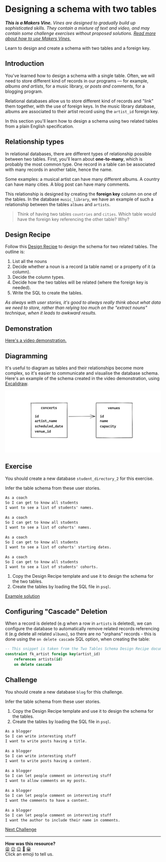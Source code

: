 # Designing a schema with two tables

_**This is a Makers Vine.** Vines are designed to gradually build up
sophisticated skills. They contain a mixture of text and video, and may contain
some challenge exercises without proposed solutions. [Read more about how to use
Makers
Vines.](https://github.com/makersacademy/course/blob/main/labels/vines.md)_

Learn to design and create a schema with two tables and a foreign key.

## Introduction

You've learned how to design a schema with a single table. Often, we will need
to store different kind of records in our programs — for example, _albums and
artists_, for a music library, or _posts and comments_, for a blogging program.

Relational databases allow us to store different kind of records and "link" them
together, with the use of foreign keys. In the music library database, albums
are associated to their artist record using the `artist_id` foreign key.

In this section you'll learn how to design a schema using two related tables
from a plain English specification.

## Relationship types

In relational databases, there are different types of relationship possible
between two tables. First, you'll learn about **one-to-many**, which is probably
the most common type. One record in a table can be associated with many records
in another table, hence the name.   

Some examples: a musical artist can have many different albums. A country can
have many cities. A blog post can have many comments.

This relationship is designed by creating the **foreign key** column on one of
the tables. In the database `music_library`, we have an example of such a
relationship between the tables `albums` and `artists`.

> Think of having two tables `countries` and `cities`. Which table would have
> the foreign key referencing the other table? Why?

## Design Recipe

Follow this [Design Recipe](../resources/two_table_design_recipe_template.md) to
design the schema for two related tables. The outline is:

1. List all the nouns
2. Decide whether a noun is a record (a table name) or a property of it (a
   column).
3. Decide the column types.
4. Decide how the two tables will be related (where the foreign key is needed).
5. Write the SQL to create the tables.

*As always with user stories, it's good to always really think about what data
we need to store, rather than relying too much on the "extract nouns" technique,
when it leads to awkward results.*

## Demonstration

[Here's a video demonstration.](https://www.youtube.com/watch?v=k078sL3HBfU)

## Diagramming

It's useful to diagram as tables and their relationships become more complex, so
it's easier to communicate and visualise the database schema. Here's an example
of the schema created in the video demonstration, using
[Excalidraw](https://excalidraw.com/).

![The concerts and venues table schema](./resources/db-schema-diagram.png)

## Exercise

You should create a new database `student_directory_2` for this exercise.

Infer the table schema from these user stories.

```
As a coach
So I can get to know all students
I want to see a list of students' names.

As a coach
So I can get to know all students
I want to see a list of cohorts' names.

As a coach
So I can get to know all students
I want to see a list of cohorts' starting dates.

As a coach
So I can get to know all students
I want to see a list of students' cohorts.
```

1. Copy the Design Recipe template and use it to design the schema for the two
   tables.
2. Create the tables by loading the SQL file in `psql`.

[Example solution](https://www.youtube.com/watch?v=k078sL3HBfU&t=1364s)

## Configuring "Cascade" Deletion

When a record is deleted (e.g when a row in `artists` is deleted), we can
configure the database to automatically remove related records referencing it
(e.g delete all related `albums`), so there are no "orphans" records - this is
done using the `on delete cascade` SQL option, when creating the table:

```sql
-- This snippet is taken from the Two Tables Schema Design Recipe document
constraint fk_artist foreign key(artist_id)
    references artists(id) 
    on delete cascade 
```

## Challenge

You should create a new database `blog` for this challenge.

Infer the table schema from these user stories.

1. Copy the Design Recipe template and use it to design the schema for the
   tables.
2. Create the tables by loading the SQL file in `psql`.

```
As a blogger
So I can write interesting stuff
I want to write posts having a title.

As a blogger
So I can write interesting stuff
I want to write posts having a content.

As a blogger
So I can let people comment on interesting stuff
I want to allow comments on my posts.

As a blogger
So I can let people comment on interesting stuff
I want the comments to have a content.

As a blogger
So I can let people comment on interesting stuff
I want the author to include their name in comments.
```


[Next Challenge](07_test_driving_write_operations.md)

<!-- BEGIN GENERATED SECTION DO NOT EDIT -->

---

**How was this resource?**  
[😫](https://airtable.com/shrUJ3t7KLMqVRFKR?prefill_Repository=makersacademy%2Fdatabases-in-python&prefill_File=challenges%2F06_designing_schema_two_tables.md&prefill_Sentiment=😫) [😕](https://airtable.com/shrUJ3t7KLMqVRFKR?prefill_Repository=makersacademy%2Fdatabases-in-python&prefill_File=challenges%2F06_designing_schema_two_tables.md&prefill_Sentiment=😕) [😐](https://airtable.com/shrUJ3t7KLMqVRFKR?prefill_Repository=makersacademy%2Fdatabases-in-python&prefill_File=challenges%2F06_designing_schema_two_tables.md&prefill_Sentiment=😐) [🙂](https://airtable.com/shrUJ3t7KLMqVRFKR?prefill_Repository=makersacademy%2Fdatabases-in-python&prefill_File=challenges%2F06_designing_schema_two_tables.md&prefill_Sentiment=🙂) [😀](https://airtable.com/shrUJ3t7KLMqVRFKR?prefill_Repository=makersacademy%2Fdatabases-in-python&prefill_File=challenges%2F06_designing_schema_two_tables.md&prefill_Sentiment=😀)  
Click an emoji to tell us.

<!-- END GENERATED SECTION DO NOT EDIT -->
